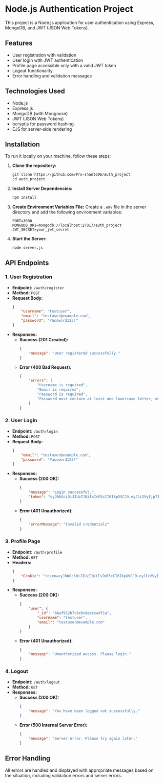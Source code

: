 # Node.js Authentication Project

This project is a Node.js application for user authentication using Express, MongoDB, and JWT (JSON Web Tokens).

## Features

- User registration with validation
- User login with JWT authentication
- Profile page accessible only with a valid JWT token
- Logout functionality
- Error handling and validation messages

## Technologies Used

- Node.js
- Express.js
- MongoDB (with Mongoose)
- JWT (JSON Web Tokens)
- bcryptjs for password hashing
- EJS for server-side rendering

## Installation

To run it locally on your machine, follow these steps:

1. **Clone the repository:**
    ```bash
    git clone https://github.com/Pro-shanto06/auth_project
    cd auth_project
    ```

2. **Install Server Dependencies:**
    ```bash
    npm install
    ```

3. **Create Environment Variables File:**
    Create a `.env` file in the server directory and add the following environment variables:
    ```env
    PORT=3000
    MONGODB_URI=mongodb://localhost:27017/auth_project
    JWT_SECRET=your_jwt_secret
    ```

4. **Start the Server:**
    ```bash
    node server.js
    ```

## API Endpoints

### 1. **User Registration**

- **Endpoint:** `/auth/register`
- **Method:** `POST`
- **Request Body:**
    ```json
    {
        "username": "testuser",
        "email": "testuser@example.com",
        "password": "Password123!"
    }
    ```
- **Responses:**
    - **Success (201 Created):**
        ```json
        {
            "message": "User registered successfully."
        }
        ```
    - **Error (400 Bad Request):**
        ```json
        {
            "errors": [
                "Username is required",
                "Email is required",
                "Password is required",
                "Password must contain at least one lowercase letter, one uppercase letter, one number, and one special character"
            ]
        }
        ```

### 2. **User Login**

- **Endpoint:** `/auth/login`
- **Method:** `POST`
- **Request Body:**
    ```json
    {
        "email": "testuser@example.com",
        "password": "Password123!"
    }
    ```
- **Responses:**
    - **Success (200 OK):**
        ```json
        {
            "message": "Login successful.",
            "token": "eyJhbGciOiJIUzI1NiIsInR5cCI6IkpXVCJ9.eyJ1c2VyIjp7ImlkIjoiNjZhZmE0ZDI1MDU1ZGJhOGFhYmUyMTM4In0sImlhdCI6MTcyMjc4ODQ5NywiZXhwIjoxNzIyNzkyMDk3fQ.SSEh6UMMRoeTRHTo6U3xwn0INgznFGeu3Qu70MsspXQ"
        }
        ```
    - **Error (401 Unauthorized):**
        ```json
        {
            "errorMessage": "Invalid credentials"
        }
        ```

### 3. **Profile Page**

- **Endpoint:** `/auth/profile`
- **Method:** `GET`
- **Headers:**
    ```json
    {
        "Cookie": "token=eyJhbGciOiJIUzI1NiIsInR5cCI6IkpXVCJ9.eyJ1c2VyIjp7ImlkIjoiNjZhZmE0ZDI1MDU1ZGJhOGFhYmUyMTM4In0sImlhdCI6MTcyMjc4ODQ5NywiZXhwIjoxNzIyNzkyMDk3fQ.SSEh6UMMRoeTRHTo6U3xwn0INgznFGeu3Qu70MsspXQ"
    }
    ```
- **Responses:**
    - **Success (200 OK):**
        ```json
        {
            "user": {
                "_id": "66af952b7c9cbc8eeccadf1a",
                "username": "testuser",
                "email": "testuser@example.com"
            }
        }
        ```
    - **Error (401 Unauthorized):**
        ```json
        {
            "message": "Unauthorized access. Please login."
        }
        ```

### 4. **Logout**

- **Endpoint:** `/auth/logout`
- **Method:** `GET`
- **Responses:**
    - **Success (200 OK):**
        ```json
        {
            "message": "You have been logged out successfully."
        }
        ```
    - **Error (500 Internal Server Error):**
        ```json
        {
            "message": "Server error. Please try again later."
        }
        ```

## Error Handling

All errors are handled and displayed with appropriate messages based on the situation, including validation errors and server errors.
